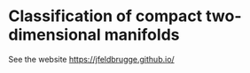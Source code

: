 # Classification of compact two-dimensional manifolds

See the website https://jfeldbrugge.github.io/
